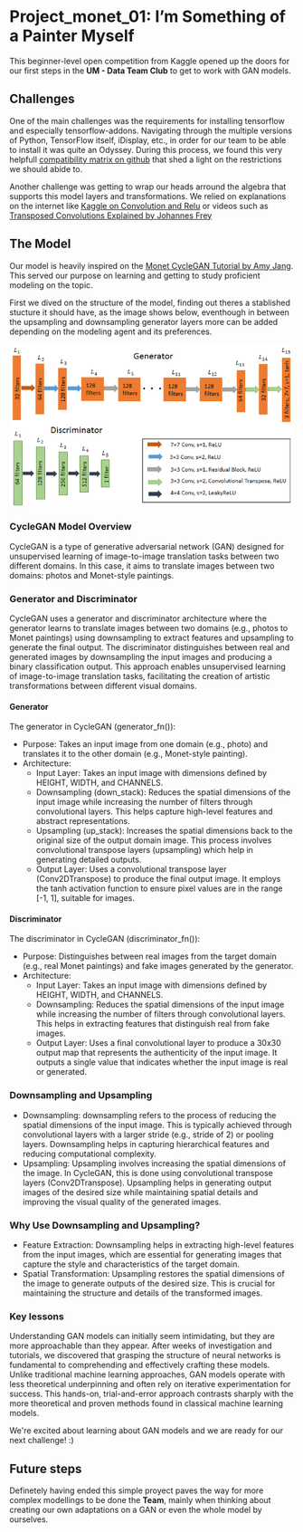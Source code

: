 # Project_monet_01: I’m Something of a Painter Myself

This beginner-level open competition from Kaggle opened up the doors for our first steps in the **UM - Data Team Club** to get to work with GAN models.

## Challenges
One of the main challenges was the requirements for installing tensorflow and especially tensorflow-addons. Navigating through the multiple versions of Python, TensorFlow itself, iDisplay, etc., in order for our team to be able to install it was quite an Odyssey. During this process, we found this very helpfull [compatibility matrix on github](https://github.com/tensorflow/addons#python-op-compatibility-matrix) that shed a light on the restrictions we should abide to.

Another challenge was getting to wrap our heads arround the algebra that supports this model layers and transformations. We relied on explanations on the internet like [Kaggle on Convolution and Relu](https://www.kaggle.com/code/ryanholbrook/convolution-and-relu) or videos such as [Transposed Convolutions Explained by Johannes Frey](https://www.youtube.com/watch?v=xoAv6D05j7g)

## The Model
Our model is heavily inspired on the [Monet CycleGAN Tutorial by Amy Jang](https://www.kaggle.com/code/amyjang/monet-cyclegan-tutorial).
This served our purpose on learning and getting to study proficient modeling on the topic.

First we dived on the structure of the model, finding out theres a stablished stucture it should have, as the image shows below, eventhough in between the upsampling and downsampling generator layers more can be added depending on the modeling agent and its preferences.

![Generator and discriminator structures used on GAN models](<structure_model.png>)


### CycleGAN Model Overview
CycleGAN is a type of generative adversarial network (GAN) designed for unsupervised learning of image-to-image translation tasks between two different domains. In this case, it aims to translate images between two domains: photos and Monet-style paintings.

### Generator and Discriminator
CycleGAN uses a generator and discriminator architecture where the generator learns to translate images between two domains (e.g., photos to Monet paintings) using downsampling to extract features and upsampling to generate the final output. The discriminator distinguishes between real and generated images by downsampling the input images and producing a binary classification output. This approach enables unsupervised learning of image-to-image translation tasks, facilitating the creation of artistic transformations between different visual domains.

#### Generator
The generator in CycleGAN (generator_fn()):
- Purpose: Takes an input image from one domain (e.g., photo) and translates it to the other domain (e.g., Monet-style painting).
- Architecture:
  - Input Layer: Takes an input image with dimensions defined by HEIGHT, WIDTH, and CHANNELS.
  - Downsampling (down_stack): Reduces the spatial dimensions of the input image while increasing the number of filters through convolutional layers. This helps capture high-level features and abstract representations.
  - Upsampling (up_stack): Increases the spatial dimensions back to the original size of the output domain image. This process involves convolutional transpose layers (upsampling) which help in generating detailed outputs.
  - Output Layer: Uses a convolutional transpose layer (Conv2DTranspose) to produce the final output image. It employs the tanh activation function to ensure pixel values are in the range [-1, 1], suitable for images.
 
#### Discriminator
The discriminator in CycleGAN (discriminator_fn()):
- Purpose: Distinguishes between real images from the target domain (e.g., real Monet paintings) and fake images generated by the generator.
- Architecture:
  - Input Layer: Takes an input image with dimensions defined by HEIGHT, WIDTH, and CHANNELS.
  - Downsampling: Reduces the spatial dimensions of the input image while increasing the number of filters through convolutional layers. This helps in extracting features that distinguish real from fake images.
  - Output Layer: Uses a final convolutional layer to produce a 30x30 output map that represents the authenticity of the input image. It outputs a single value that indicates whether the input image is real or generated.

### Downsampling and Upsampling
- Downsampling: downsampling refers to the process of reducing the spatial dimensions of the input image. This is typically achieved through convolutional layers with a larger stride (e.g., stride of 2) or pooling layers. Downsampling helps in capturing hierarchical features and reducing computational complexity. 
- Upsampling: Upsampling involves increasing the spatial dimensions of the image. In CycleGAN, this is done using convolutional transpose layers (Conv2DTranspose). Upsampling helps in generating output images of the desired size while maintaining spatial details and improving the visual quality of the generated images.

### Why Use Downsampling and Upsampling?
- Feature Extraction: Downsampling helps in extracting high-level features from the input images, which are essential for generating images that capture the style and characteristics of the target domain.
- Spatial Transformation: Upsampling restores the spatial dimensions of the image to generate outputs of the desired size. This is crucial for maintaining the structure and details of the transformed images.

### Key lessons
Understanding GAN models can initially seem intimidating, but they are more approachable than they appear. After weeks of investigation and tutorials, we discovered that grasping the structure of neural networks is fundamental to comprehending and effectively crafting these models. Unlike traditional machine learning approaches, GAN models operate with less theoretical underpinning and often rely on iterative experimentation for success. This hands-on, trial-and-error approach contrasts sharply with the more theoretical and proven methods found in classical machine learning models. 

We're excited about learning about GAN models and we are ready for our next challenge! :) 

## Future steps
Definetely having ended this simple proyect paves the way for more complex modellings to be done the **Team**, mainly when thinking about creating our own adaptations on a GAN or even the whole model by ourselves.
